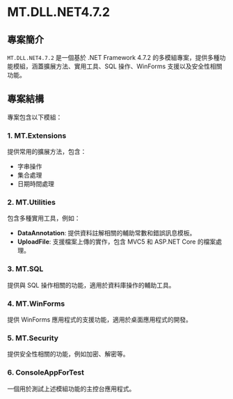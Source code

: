 # MT.DLL.NET4.7.2

## 專案簡介
`MT.DLL.NET4.7.2` 是一個基於 .NET Framework 4.7.2 的多模組專案，提供多種功能模組，涵蓋擴展方法、實用工具、SQL 操作、WinForms 支援以及安全性相關功能。

## 專案結構
專案包含以下模組：

### 1. **MT.Extensions**
提供常用的擴展方法，包含：
- 字串操作
- 集合處理
- 日期時間處理

### 2. **MT.Utilities**
包含多種實用工具，例如：
- **DataAnnotation**: 提供資料註解相關的輔助常數和錯誤訊息模板。
- **UploadFile**: 支援檔案上傳的實作，包含 MVC5 和 ASP.NET Core 的檔案處理。

### 3. **MT.SQL**
提供與 SQL 操作相關的功能，適用於資料庫操作的輔助工具。

### 4. **MT.WinForms**
提供 WinForms 應用程式的支援功能，適用於桌面應用程式的開發。

### 5. **MT.Security**
提供安全性相關的功能，例如加密、解密等。

### 6. **ConsoleAppForTest**
一個用於測試上述模組功能的主控台應用程式。